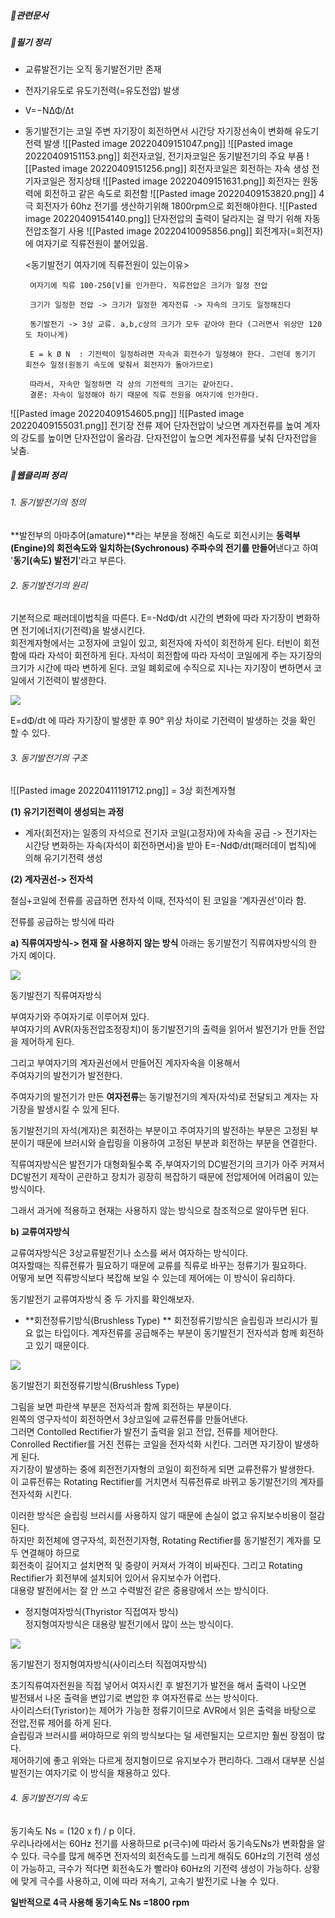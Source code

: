##### 🔗관련문서

##### 📒필기 정리

* 교류발전기는 오직 동기발전기만 존재
* 전자기유도로 유도기전력(=유도전압) 발생
*  V=−NΔΦ/Δt
*  동기발전기는 코일 주변 자기장이 회전하면서 시간당 자기장선속이 변화해 유도기전력 발생
	  ![[Pasted image 20220409151047.png]]
	  ![[Pasted image 20220409151153.png]]
	  회전자코일, 전기자코일은 동기발전기의 주요 부품
	  ![[Pasted image 20220409151256.png]]
	  	회전자코일은 회전하는 자속 생성
		전기자코일은 정지상태
		![[Pasted image 20220409151631.png]]
		회전자는 원동력에 회전하고 같은 속도로 회전함
		![[Pasted image 20220409153820.png]]
		4극 회전자가 60hz 전기를 생산하기위해 1800rpm으로 회전해야한다.
		![[Pasted image 20220409154140.png]]
		단자전압의 출력이 달라지는 걸 막기 위해 자동전압조절기 사용
		![[Pasted image 20220410095856.png]]
		회전계자(=회전자)에 여자기로 직류전원이 붙어있음.
		
	<동기발전기 여자기에 직류전원이 있는이유>
		
		여자기에 직류 100-250[V]를 인가한다. 직류전압은 크기가 일정 전압

		크기가 일정한 전압 -> 크기가 일정한 계자전류 -> 자속의 크기도 일정해진다

		동기발전기 -> 3상 교류. a,b,c상의 크기가 모두 같아야 한다 (그러면서 위상만 120도 차이나게)

		E = k Ø N  : 기전력이 일정하려면 자속과 회전수가 일정해야 한다. 그런데 동기기 회전수 일정(원동기 속도에 맞춰서 회전자가 돌아가므로)

		따라서, 자속만 일정하면 각 상의 기전력의 크기는 같아진다. 
		결론: 자속이 일정해야 하기 때문에 직류 전원을 여자기에 인가한다.
		

![[Pasted image 20220409154605.png]]
![[Pasted image 20220409155031.png]]
전기장 전류 제어
단자전압이 낮으면 계자전류를 높여 계자의 강도를 높이면 단자전압이 올라감.
단자전압이 높으면 계자전류를 낯춰 단자전압을 낮춤.


##### 🔗웹클리퍼 정리

###### 1. 동기발전기의 정의

**발전부의 아마추어(amature)**라는 부분을 정해진 속도로 회전시키는
**동력부(Engine)의 회전속도와 일치하는(Sychronous) 주파수의 전기를
만들어**낸다고 하여 '**동기(속도) 발전기**'라고 부른다.

###### 2. 동기발전기의 원리
기본적으로 패러데이법칙을 따른다. 
E=-NdΦ/dt 시간의 변화에 따라 자기장이 변화하면 전기에너지(기전력)을 발생시킨다.  
회전계자형에서는 고정자에 코일이 있고, 회전자에 자석이 회전하게 된다. 
터빈이 회전함에 따라 자석이 회전하게 된다. 
자석이 회전함에 따라 자석이 코일에게 주는 자기장의 크기가 시간에 따라 변하게 된다. 
코일 폐회로에 수직으로 지나는 자기장이 변하면서 코일에서 기전력이 발생한다.

![](https://blog.kakaocdn.net/dn/HXO6A/btqDliW5Kug/bSpiZaHumbXSuHdnY6zdAk/img.png)

E=dΦ/dt 에 따라 자기장이 발생한 후 90° 위상 차이로 기전력이 발생하는 것을 확인 할 수 있다.

###### 3. 동기발전기의 구조


![[Pasted image 20220411191712.png]]
= 3상 회전계자형

**(1) 유기기전력이 생성되는 과정**
* 계자(회전자)는 일종의 자석으로 전기자 코일(고정자)에 자속을 공급
	-> 전기자는 시간당 변화하는 자속(자석이 회전하면서)을 받아 
	E=-NdΦ/dt(패러데이 법칙)에 의해 유기기전력 생성
	
**(2) 계자권선-> 전자석**

철심+코일에 전류를 공급하면 전자석
이때, 전자석이 된 코일을 '계자권선'이라 함.

전류를 공급하는 방식에 따라

**a) 직류여자방식-> 현재 잘 사용하지 않는 방식**
아래는 동기발전기 직류여자방식의 한 가지 예이다.

![](https://blog.kakaocdn.net/dn/Ouusl/btqYmHIPnOC/W6aYadwIKrnMZyFRMjm1NK/img.png)

동기발전기 직류여자방식

부여자기와 주여자기로 이루어져 있다.  
부여자기의 AVR(자동전압조정장치)이 동기발전기의 출력을 읽어서 발전기가 만들 전압을 제어하게 된다.  

그리고 부여자기의 계자권선에서 만들어진 계자자속을 이용해서  
주여자기의 발전기가 발전한다.  

주여자기의 발전기가 만든 **여자전류**는 동기발전기의 계자(자석)로 전달되고 계자는 자기장을 발생시킬 수 있게 된다.  

동기발전기의 자석(계자)은 회전하는 부분이고 주여자기의 발전하는 부분은 고정된 부분이기 때문에  브러시와 슬립링을 이용하여 고정된 부분과 회전하는 부분을 연결한다.  
  
직류여자방식은 발전기가 대형화될수록 주,부여자기의 DC발전기의 크기가 아주 커져서 DC발전기 제작이 곤란하고  장치가 굉장히 복잡하기 때문에 전압제어에 어려움이 있는 방식이다.  

그래서 과거에 적용하고 현재는 사용하지 않는 방식으로 참조적으로 알아두면 된다.


**b) 교류여자방식**

교류여자방식은 3상교류발전기나 소스를 써서 여자하는 방식이다.  
여자할때는 직류전류가 필요하기 때문에 교류를 직류로 바꾸는 정류기가 필요하다.  
어떻게 보면 직류방식보다 복잡해 보일 수 있는데 제어에는 이 방식이 유리하다.  
  
동기발전기 교류여자방식 중 두 가지를 확인해보자.  
  
* **회전정류기방식(Brushless Type)  **
회전정류기방식은 슬립링과 브리시가 필요 없는 타입이다. 계자전류를 공급해주는 부분이 동기발전기 전자석과 함께 회전하고 있기 때문이다.

![](https://blog.kakaocdn.net/dn/bE3qme/btqYnmqVEON/mzuVhu9mUCOl1Zg5cyWX11/img.png)

동기발전기 회전정류기방식(Brushless Type)

그림을 보면 파란색 부분은 전자석과 함께 회전하는 부분이다.  
왼쪽의 영구자석이 회전하면서 3상코일에 교류전류를 만들어낸다.  
그러면 Contolled Rectifier가 발전기 출력을 읽고 전압, 전류를 제어한다.  
Conrolled Rectifier를 거친 전류는 코일을 전자석화 시킨다. 그러면 자기장이 발생하게 된다.  
자기장이 발생하는 중에 회전전기자형의 코일이 회전하게 되면 교류전류가 발생한다.  
이 교류전류는 Rotating Rectifier를 거치면서 직류전류로 바뀌고 동기발전기의 계자를 전자석화 시킨다.  
  
이러한 방식은 슬립링 브러시를 사용하지 않기 때문에 손실이 없고 유지보수비용이 절감된다.  
하지만 회전체에 영구자석, 회전전기자형, Rotating Rectifier를 동기발전기 계자를 모두 연결해야 하므로  
회전축이 길어지고 설치면적 및 중량이 커져서 가격이 비싸진다. 그리고 Rotating Rectifier가 회전부에 설치되어 있어서 유지보수가 어렵다.  
대용량 발전에서는 잘 안 쓰고 수력발전 같은 중용량에서 쓰는 방식이다.  
  
  
  
* 정지형여자방식(Thyristor 직접여자 방식)  
정지형여자방식은 대용량 발전기에서 많이 쓰는 방식이다.

![](https://blog.kakaocdn.net/dn/bsj1qS/btqYgFL2HK2/IKWE2cKK0P6jK9XTUsJDhk/img.png)

동기발전기 정지형여자방식(사이리스터 직접여자방식)

초기직류여자전원을 직접 넣어서 여자시킨 후 발전기가 발전을 해서 출력이 나오면  
발전돼서 나온 출력을 변압기로 변압한 후 여자전류로 쓰는 방식이다.  
사이리스터(Tyristor)는 제어가 가능한 정류기이므로 AVR에서 읽은 출력을 바탕으로 전압,전류 제어를 하게 된다.  
슬립링과 브러시를 써야하므로 위의 방식보다는 덜 세련될지는 모르지만 훨씬 장점이 많다.  
제어하기에 좋고 위와는 다르게 정지형이므로 유지보수가 편리하다. 그래서 대부분 신설 발전기는 여자기로 이 방식을 채용하고 있다.


###### 4. 동기발전기의 속도
  
  
동기속도 Ns = (120 x f) / p 이다.  
우리나라에서는 60Hz 전기를 사용하므로 p(극수)에 따라서 동기속도Ns가 변화함을 알 수 있다. 
극수를 많게 해주면 전자석의 회전속도를 느리게 해줘도 60Hz의 기전력 생성이 가능하고,
극수가 적다면 회전속도가 빨라야 60Hz의 기전력 생성이 가능하다. 
상황에 맞게 극수를 사용하고, 이에 따라 저속기, 고속기 발전기로 나눌 수 있다.

**일반적으로 4극 사용해 동기속도 Ns =1800 rpm**


